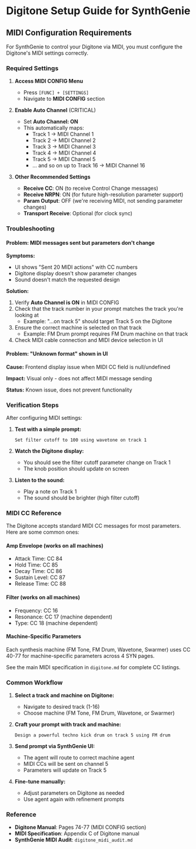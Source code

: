# Digitone Setup Guide for SynthGenie

## MIDI Configuration Requirements

For SynthGenie to control your Digitone via MIDI, you must configure the Digitone's MIDI settings correctly.

### Required Settings

1. **Access MIDI CONFIG Menu**
   - Press `[FUNC] + [SETTINGS]`
   - Navigate to **MIDI CONFIG** section

2. **Enable Auto Channel** (CRITICAL)
   - Set **Auto Channel: ON**
   - This automatically maps:
     - Track 1 → MIDI Channel 1
     - Track 2 → MIDI Channel 2
     - Track 3 → MIDI Channel 3
     - Track 4 → MIDI Channel 4
     - Track 5 → MIDI Channel 5
     - ... and so on up to Track 16 → MIDI Channel 16

3. **Other Recommended Settings**
   - **Receive CC**: ON (to receive Control Change messages)
   - **Receive NRPN**: ON (for future high-resolution parameter support)
   - **Param Output**: OFF (we're receiving MIDI, not sending parameter changes)
   - **Transport Receive**: Optional (for clock sync)

### Troubleshooting

#### Problem: MIDI messages sent but parameters don't change

**Symptoms:**
- UI shows "Sent 20 MIDI actions" with CC numbers
- Digitone display doesn't show parameter changes
- Sound doesn't match the requested design

**Solution:**
1. Verify **Auto Channel is ON** in MIDI CONFIG
2. Check that the track number in your prompt matches the track you're looking at
   - Example: "...on track 5" should target Track 5 on the Digitone
3. Ensure the correct machine is selected on that track
   - Example: FM Drum prompt requires FM Drum machine on that track
4. Check MIDI cable connection and MIDI device selection in UI

#### Problem: "Unknown format" shown in UI

**Cause:** Frontend display issue when MIDI CC field is null/undefined

**Impact:** Visual only - does not affect MIDI message sending

**Status:** Known issue, does not prevent functionality

### Verification Steps

After configuring MIDI settings:

1. **Test with a simple prompt:**
   ```
   Set filter cutoff to 100 using wavetone on track 1
   ```

2. **Watch the Digitone display:**
   - You should see the filter cutoff parameter change on Track 1
   - The knob position should update on screen

3. **Listen to the sound:**
   - Play a note on Track 1
   - The sound should be brighter (high filter cutoff)

### MIDI CC Reference

The Digitone accepts standard MIDI CC messages for most parameters. Here are some common ones:

#### Amp Envelope (works on all machines)
- Attack Time: CC 84
- Hold Time: CC 85
- Decay Time: CC 86
- Sustain Level: CC 87
- Release Time: CC 88

#### Filter (works on all machines)
- Frequency: CC 16
- Resonance: CC 17 (machine dependent)
- Type: CC 18 (machine dependent)

#### Machine-Specific Parameters
Each synthesis machine (FM Tone, FM Drum, Wavetone, Swarmer) uses CC 40-77 for machine-specific parameters across 4 SYN pages.

See the main MIDI specification in `digitone.md` for complete CC listings.

### Common Workflow

1. **Select a track and machine on Digitone:**
   - Navigate to desired track (1-16)
   - Choose machine (FM Tone, FM Drum, Wavetone, or Swarmer)

2. **Craft your prompt with track and machine:**
   ```
   Design a powerful techno kick drum on track 5 using FM drum
   ```

3. **Send prompt via SynthGenie UI:**
   - The agent will route to correct machine agent
   - MIDI CCs will be sent on channel 5
   - Parameters will update on Track 5

4. **Fine-tune manually:**
   - Adjust parameters on Digitone as needed
   - Use agent again with refinement prompts

### Reference

- **Digitone Manual**: Pages 74-77 (MIDI CONFIG section)
- **MIDI Specification**: Appendix C of Digitone manual
- **SynthGenie MIDI Audit**: `digitone_midi_audit.md`

